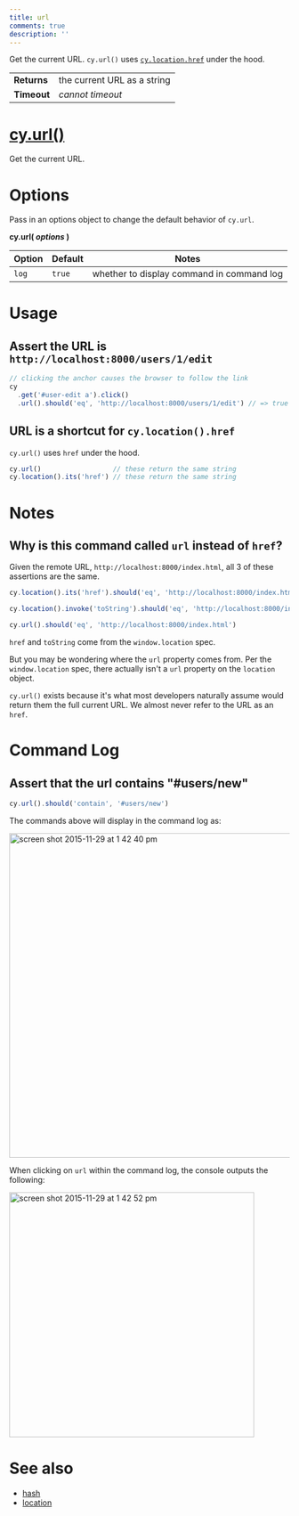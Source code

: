 ```yaml
---
title: url
comments: true
description: ''
---
```


Get the current URL. `cy.url()` uses [`cy.location.href`](https://on.cypress.io/api/location) under the hood.

| | |
|--- | --- |
| **Returns** | the current URL as a string |
| **Timeout** | *cannot timeout* |

# [cy.url()](#usage)

Get the current URL.

# Options

Pass in an options object to change the default behavior of `cy.url`.

**cy.url( *options* )**

Option | Default | Notes
--- | --- | ---
`log` | `true` | whether to display command in command log

# Usage

## Assert the URL is `http://localhost:8000/users/1/edit`

```javascript
// clicking the anchor causes the browser to follow the link
cy
  .get('#user-edit a').click()
  .url().should('eq', 'http://localhost:8000/users/1/edit') // => true
```

## URL is a shortcut for `cy.location().href`

`cy.url()` uses `href` under the hood.

```javascript
cy.url()                  // these return the same string
cy.location().its('href') // these return the same string
```

# Notes

## Why is this command called `url` instead of `href`?

Given the remote URL, `http://localhost:8000/index.html`, all 3 of these assertions are the same.

```javascript
cy.location().its('href').should('eq', 'http://localhost:8000/index.html')

cy.location().invoke('toString').should('eq', 'http://localhost:8000/index.html')

cy.url().should('eq', 'http://localhost:8000/index.html')
```

`href` and `toString` come from the `window.location` spec.

But you may be wondering where the `url` property comes from.  Per the `window.location` spec, there actually isn't a `url` property on the `location` object.

`cy.url()` exists because it's what most developers naturally assume would return them the full current URL.  We almost never refer to the URL as an `href`.

# Command Log

## Assert that the url contains "#users/new"

```javascript
cy.url().should('contain', '#users/new')
```

The commands above will display in the command log as:

<img width="583" alt="screen shot 2015-11-29 at 1 42 40 pm" src="https://cloud.githubusercontent.com/assets/1271364/11459196/20645888-969f-11e5-973a-6a4a98339b15.png">

When clicking on `url` within the command log, the console outputs the following:

<img width="440" alt="screen shot 2015-11-29 at 1 42 52 pm" src="https://cloud.githubusercontent.com/assets/1271364/11459197/229e2552-969f-11e5-80a9-eeaf3221a178.png">

# See also

- [hash](https://on.cypress.io/api/hash)
- [location](https://on.cypress.io/api/location)
